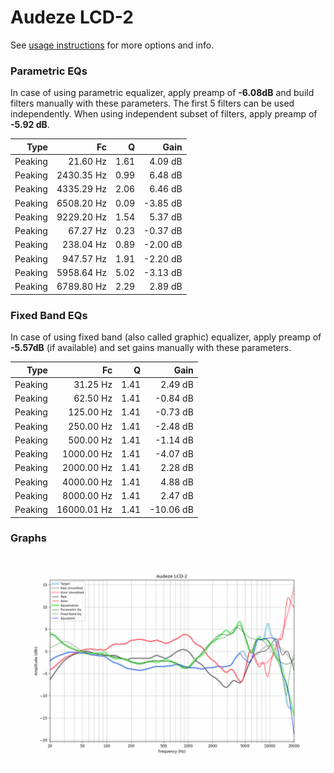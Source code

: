 # Audeze LCD-2
See [usage instructions](https://github.com/jaakkopasanen/AutoEq#usage) for more options and info.

### Parametric EQs
In case of using parametric equalizer, apply preamp of **-6.08dB** and build filters manually
with these parameters. The first 5 filters can be used independently.
When using independent subset of filters, apply preamp of **-5.92 dB**.

| Type    | Fc         |    Q | Gain     |
|--------:|-----------:|-----:|---------:|
| Peaking | 21.60 Hz   | 1.61 | 4.09 dB  |
| Peaking | 2430.35 Hz | 0.99 | 6.48 dB  |
| Peaking | 4335.29 Hz | 2.06 | 6.46 dB  |
| Peaking | 6508.20 Hz | 0.09 | -3.85 dB |
| Peaking | 9229.20 Hz | 1.54 | 5.37 dB  |
| Peaking | 67.27 Hz   | 0.23 | -0.37 dB |
| Peaking | 238.04 Hz  | 0.89 | -2.00 dB |
| Peaking | 947.57 Hz  | 1.91 | -2.20 dB |
| Peaking | 5958.64 Hz | 5.02 | -3.13 dB |
| Peaking | 6789.80 Hz | 2.29 | 2.89 dB  |

### Fixed Band EQs
In case of using fixed band (also called graphic) equalizer, apply preamp of **-5.57dB**
(if available) and set gains manually with these parameters.

| Type    | Fc          |    Q | Gain      |
|--------:|------------:|-----:|----------:|
| Peaking | 31.25 Hz    | 1.41 | 2.49 dB   |
| Peaking | 62.50 Hz    | 1.41 | -0.84 dB  |
| Peaking | 125.00 Hz   | 1.41 | -0.73 dB  |
| Peaking | 250.00 Hz   | 1.41 | -2.48 dB  |
| Peaking | 500.00 Hz   | 1.41 | -1.14 dB  |
| Peaking | 1000.00 Hz  | 1.41 | -4.07 dB  |
| Peaking | 2000.00 Hz  | 1.41 | 2.28 dB   |
| Peaking | 4000.00 Hz  | 1.41 | 4.88 dB   |
| Peaking | 8000.00 Hz  | 1.41 | 2.47 dB   |
| Peaking | 16000.01 Hz | 1.41 | -10.06 dB |

### Graphs
![](./Audeze%20LCD-2.png)